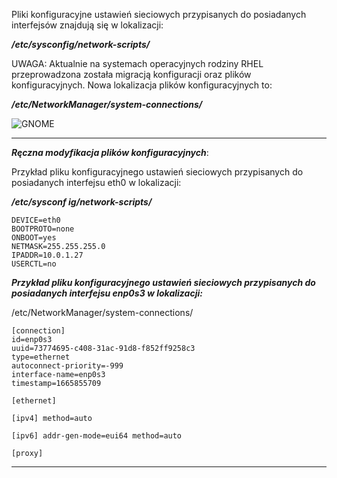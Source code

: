 Pliki konfiguracyjne ustawień sieciowych przypisanych do posiadanych interfejsów znajdują się w lokalizacji:

***/etc/sysconfig/network-scripts/***

UWAGA: Aktualnie na systemach operacyjnych rodziny RHEL przeprowadzona została migracją konfiguracji oraz plików konfiguracyjnych. Nowa lokalizacja plików konfiguracyjnych to:

***/etc/NetworkManager/system-connections/***

![GNOME](3_6_5_ifcfg_keyfile.png)
___
***Ręczna modyfikacja plików konfiguracyjnych***:

Przykład pliku konfiguracyjnego ustawień sieciowych przypisanych do posiadanych interfejsu eth0 w lokalizacji:

***/etc/sysconf ig/network-scripts/***

```
DEVICE=eth0 
BOOTPROTO=none 
ONBOOT=yes 
NETMASK=255.255.255.0 
IPADDR=10.0.1.27 
USERCTL=no
```

***Przykład pliku konfiguracyjnego ustawień sieciowych przypisanych do posiadanych interfejsu enp0s3 w lokalizacji:***

/etc/NetworkManager/system-connections/

```
[connection]  
id=enp0s3 
uuid=73774695-c408-31ac-91d8-f852ff9258c3 
type=ethernet  
autoconnect-priority=-999 
interface-name=enp0s3 
timestamp=1665855709

[ethernet]

[ipv4] method=auto

[ipv6] addr-gen-mode=eui64 method=auto

[proxy]
```
___


